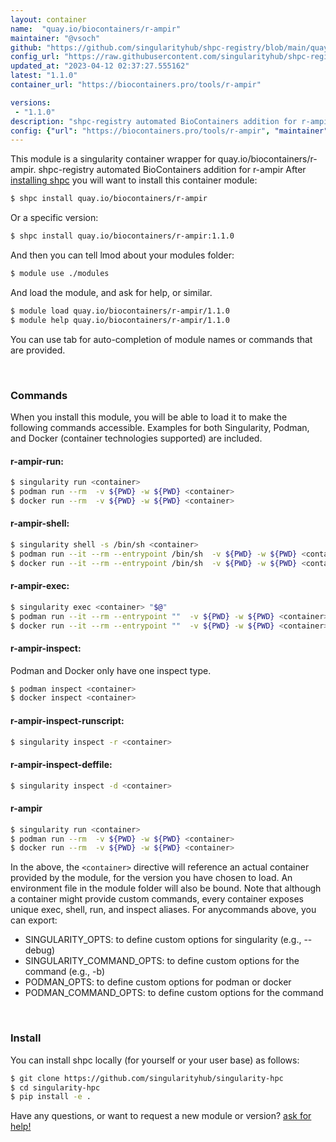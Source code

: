 ```yaml
---
layout: container
name:  "quay.io/biocontainers/r-ampir"
maintainer: "@vsoch"
github: "https://github.com/singularityhub/shpc-registry/blob/main/quay.io/biocontainers/r-ampir/container.yaml"
config_url: "https://raw.githubusercontent.com/singularityhub/shpc-registry/main/quay.io/biocontainers/r-ampir/container.yaml"
updated_at: "2023-04-12 02:37:27.555162"
latest: "1.1.0"
container_url: "https://biocontainers.pro/tools/r-ampir"

versions:
 - "1.1.0"
description: "shpc-registry automated BioContainers addition for r-ampir"
config: {"url": "https://biocontainers.pro/tools/r-ampir", "maintainer": "@vsoch", "description": "shpc-registry automated BioContainers addition for r-ampir", "latest": {"1.1.0": "sha256:6d1190c8d2e6c21ac2121e5a04e08652bbe8aeabc3e431e8b37b8acd660bf543"}, "tags": {"1.1.0": "sha256:6d1190c8d2e6c21ac2121e5a04e08652bbe8aeabc3e431e8b37b8acd660bf543"}, "docker": "quay.io/biocontainers/r-ampir"}
---
```


This module is a singularity container wrapper for quay.io/biocontainers/r-ampir.
shpc-registry automated BioContainers addition for r-ampir
After [installing shpc](#install) you will want to install this container module:


```bash
$ shpc install quay.io/biocontainers/r-ampir
```

Or a specific version:

```bash
$ shpc install quay.io/biocontainers/r-ampir:1.1.0
```

And then you can tell lmod about your modules folder:

```bash
$ module use ./modules
```

And load the module, and ask for help, or similar.

```bash
$ module load quay.io/biocontainers/r-ampir/1.1.0
$ module help quay.io/biocontainers/r-ampir/1.1.0
```

You can use tab for auto-completion of module names or commands that are provided.

<br>

### Commands

When you install this module, you will be able to load it to make the following commands accessible.
Examples for both Singularity, Podman, and Docker (container technologies supported) are included.

#### r-ampir-run:

```bash
$ singularity run <container>
$ podman run --rm  -v ${PWD} -w ${PWD} <container>
$ docker run --rm  -v ${PWD} -w ${PWD} <container>
```

#### r-ampir-shell:

```bash
$ singularity shell -s /bin/sh <container>
$ podman run --it --rm --entrypoint /bin/sh  -v ${PWD} -w ${PWD} <container>
$ docker run --it --rm --entrypoint /bin/sh  -v ${PWD} -w ${PWD} <container>
```

#### r-ampir-exec:

```bash
$ singularity exec <container> "$@"
$ podman run --it --rm --entrypoint ""  -v ${PWD} -w ${PWD} <container> "$@"
$ docker run --it --rm --entrypoint ""  -v ${PWD} -w ${PWD} <container> "$@"
```

#### r-ampir-inspect:

Podman and Docker only have one inspect type.

```bash
$ podman inspect <container>
$ docker inspect <container>
```

#### r-ampir-inspect-runscript:

```bash
$ singularity inspect -r <container>
```

#### r-ampir-inspect-deffile:

```bash
$ singularity inspect -d <container>
```



#### r-ampir

```bash
$ singularity run <container>
$ podman run --rm  -v ${PWD} -w ${PWD} <container>
$ docker run --rm  -v ${PWD} -w ${PWD} <container>
```


In the above, the `<container>` directive will reference an actual container provided
by the module, for the version you have chosen to load. An environment file in the
module folder will also be bound. Note that although a container
might provide custom commands, every container exposes unique exec, shell, run, and
inspect aliases. For anycommands above, you can export:

 - SINGULARITY_OPTS: to define custom options for singularity (e.g., --debug)
 - SINGULARITY_COMMAND_OPTS: to define custom options for the command (e.g., -b)
 - PODMAN_OPTS: to define custom options for podman or docker
 - PODMAN_COMMAND_OPTS: to define custom options for the command

<br>

### Install

You can install shpc locally (for yourself or your user base) as follows:

```bash
$ git clone https://github.com/singularityhub/singularity-hpc
$ cd singularity-hpc
$ pip install -e .
```

Have any questions, or want to request a new module or version? [ask for help!](https://github.com/singularityhub/singularity-hpc/issues)